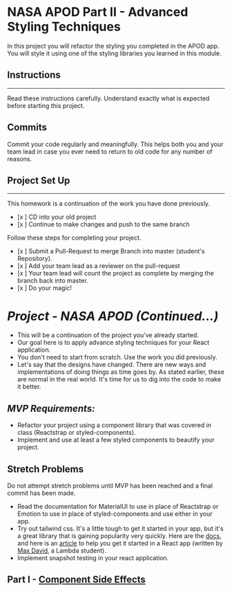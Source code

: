 # NASA APOD Part II - Advanced Styling Techniques

In this project you will refactor the styling you completed in the APOD app. You will style it using one of the styling libraries you learned in this module.

## Instructions

---

Read these instructions carefully. Understand exactly what is expected before starting this project.

## Commits

Commit your code regularly and meaningfully. This helps both you and your team lead in case you ever need to return to old code for any number of reasons.

## Project Set Up

---

This homework is a continuation of the work you have done previously.

-   [x ] CD into your old project
-   [x ] Continue to make changes and push to the same branch

Follow these steps for completing your project.

-   [x ] Submit a Pull-Request to merge Branch into master (student's Repository).
-   [x ] Add your team lead as a reviewer on the pull-request
-   [x ] Your team lead will count the project as complete by merging the branch back into master.
-   [x ] Do your magic!

# _Project - NASA APOD (Continued...)_

-   This will be a continuation of the project you've already started.
-   Our goal here is to apply advance styling techniques for your React application.
-   You don't need to start from scratch. Use the work you did previously.
-   Let's say that the designs have changed. There are new ways and implementations of doing things as time goes by. As stated earlier, these are normal in the real world. It's time for us to dig into the code to make it better.

## _MVP Requirements:_

-   Refactor your project using a component library that was covered in class (Reactstrap or styled-components).
-   Implement and use at least a few styled components to beautify your project.

## Stretch Problems

Do not attempt stretch problems until MVP has been reached and a final commit has been made.

-   Read the documentation for MaterialUI to use in place of Reactstrap or Emotion to use in place of styled-components and use either in your app.
-   Try out tailwind css. It's a little tough to get it started in your app, but it's a great library that is gaining popularity very quickly. Here are the [docs](https://tailwindcss.com/), and here is an [article](https://medium.com/@pipecork/using-tailwind-in-react-quickstart-4b06c10317b5) to help you get it started in a React app (written by [Max David](https://medium.com/@pipecork), a Lambda student).
-   Implement snapshot testing in your react application.

## Part I - [Component Side Effects](README.md)
